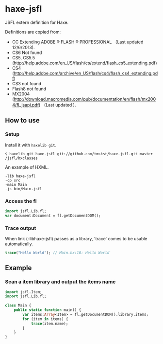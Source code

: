 # haxe-jsfl

JSFL extern definition for Haxe.

Definitions are copied from:
  * CC [Extending ADOBE ® FLASH ® PROFESSIONAL](http://help.adobe.com/en_US/flash/cs/extend/flash_extending_reference.pdf) （Last updated 12/6/2013).
  * CS6 Not found
  * CS5, CS5.5 (http://help.adobe.com/en_US/flash/cs/extend/flash_cs5_extending.pdf)
  * CS4 (http://help.adobe.com/archive/en_US/flash/cs4/flash_cs4_extending.pdf)
  * CS3 not found
  * Flash8 not found
  * MX2004 (http://download.macromedia.com/pub/documentation/en/flash/mx2004/fl_jsapi.pdf) （Last updated ).

## How to use

### Setup

Install it with `haxelib git`.

```
$ haxelib git haxe-jsfl git://github.com/tmskst/haxe-jsfl.git master /jsfl/hxclasses
```

An example of HXML.

```
-lib haxe-jsfl
-cp src
-main Main
-js bin/Main.jsfl
```

### Access the fl

```haxe
import jsfl.Lib.fl;
var document:Document = fl.getDocumentDOM();
```

### Trace output

When link (-libhaxe-jsfl) passes as a library, 'trace' comes to be usable automatically.

```haxe
trace("Hello World"); // Main.hx:10: Hello World
```

## Example

### Scan a item library and output the items name

```haxe
import jsfl.Item;
import jsfl.Lib.fl;
 
class Main {
	public static function main() {
		var items:Array<Item> = fl.getDocumentDOM().library.items;
		for (item in items) {
			trace(item.name);
		}
	}
}
```
